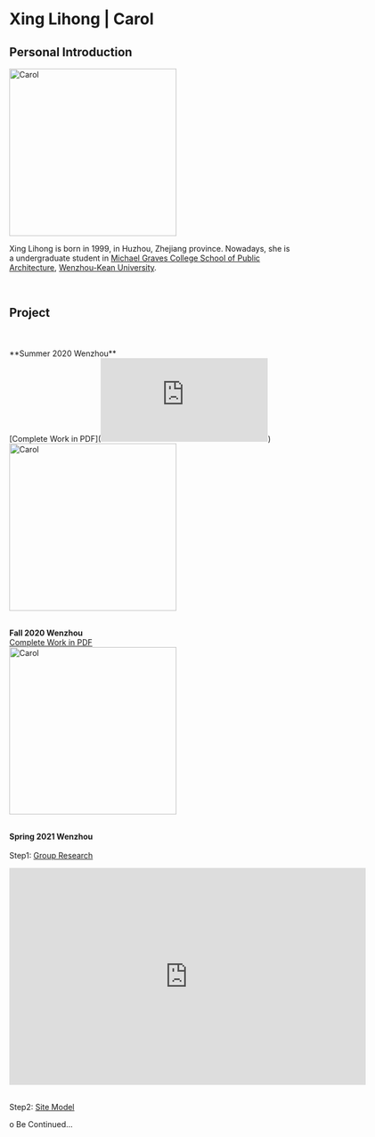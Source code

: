 # Xing Lihong | Carol
## Personal Introduction
  <img alt="Carol" src="https://github.com/steenblikrs/2021-Spring-Studio/blob/gh-pages/students/Carol/Carol-GIF2.gif?raw=true" width="300">
  

 Xing Lihong is born in 1999, in Huzhou, Zhejiang province. Nowadays, she is a undergraduate student in [Michael Graves College School of Public Architecture](http://design.wku.edu.cn/), [Wenzhou-Kean University](https://wku.edu.cn/). <br/>

<br>

## Project
 <br>
<br> 
**Summer 2020 Wenzhou**
<br> [Complete Work in PDF](<embed src=" https://drive.google.com/file/d/1hnmBPtXCF9WnTsS3zOoOJ4zDoYi45EDy/view?usp=sharing" />)
<br><img alt="Carol" src="https://github.com/steenblikrs/2021-Spring-Studio/blob/gh-pages/students/Carol/Summer.png?raw=true" width="300">
 <br>
<br> 

**Fall 2020 Wenzhou**
<br> [Complete Work in PDF](<embed src=" https://drive.google.com/file/d/1hnmBPtXCF9WnTsS3zOoOJ4zDoYi45EDy/view?usp=sharing" />)
<br><img alt="Carol" src="https://github.com/steenblikrs/2021-Spring-Studio/blob/gh-pages/students/Carol/Fall.png?raw=true" width="300">
 <br>
<br> 

**Spring 2021 Wenzhou**
<br>
<br>
Step1: [Group Research](https://steenblikrs.github.io/2021-Spring-Studio/Research/Stacking)
<iframe src="https://docs.google.com/presentation/d/e/2PACX-1vRsp8V9TEdgmfZdViF6xqjwUoBnNgmnUNQJ1UD6DL49hcvxdlNAHKagDLQSGgNMzg/embed?start=true&loop=true&delayms=3000" frameborder="0" width="640" height="389" allowfullscreen="true" mozallowfullscreen="true" webkitallowfullscreen="true"></iframe>
<br>
<br>

Step2: [Site Model](https://xinglihongcarol.github.io/Portfolio/)
<br>

o Be Continued...
